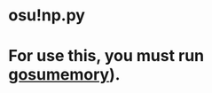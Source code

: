 # osu!np.py

# For use this, you must run [gosumemory](https://github.com/l3lackShark/gosumemory)).
